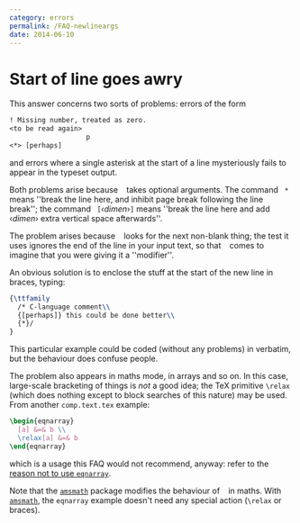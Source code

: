 ```yaml
---
category: errors
permalink: /FAQ-newlineargs
date: 2014-06-10
---
```


# Start of line goes awry

This answer concerns two sorts of problems: errors of the form
```latex
! Missing number, treated as zero.
<to be read again> 
                   p
<*> [perhaps]
```
and errors where a single asterisk at the start of a line mysteriously
fails to appear in the typeset output.

Both problems arise because ` ` takes optional arguments.  The
command ` *` means ''break the line here, and inhibit page break
following the line break''; the command ` [`&lsaquo;_dimen_&rsaquo;`]`
means ''break the line here and add &lsaquo;_dimen_&rsaquo; extra vertical space
afterwards''.

The problem arises because ` ` looks for the next
non-blank thing; the test it uses ignores the end of the line in
your input text, so that ` ` comes to imagine that you
were giving it a ''modifier''.

An obvious solution is to enclose the stuff at the start of the new
line in braces, typing:
<!-- {% raw %} -->
```latex
{\ttfamily
  /* C-language comment\\
  {[perhaps]} this could be done better\\
  {*}/
}
```
<!-- {% endraw %} -->
This particular example could be coded (without any problems) in
verbatim, but the behaviour does confuse people.

The problem also appears in maths mode, in arrays and so on.  In this
case, large-scale bracketing of things is _not_ a good idea; the
TeX primitive `\relax` (which does nothing except to block
searches of this nature) may be used.  From another
`comp.text.tex` example:
```latex
\begin{eqnarray}
  [a] &=& b \\
  \relax[a] &=& b
\end{eqnarray}
```
which is a usage this FAQ would not recommend, anyway: refer
to the [reason not to use `eqnarray`](/FAQ-eqnarray).

Note that the [`amsmath`](https://ctan.org/pkg/amsmath) package modifies the behaviour of
` ` in maths.  With [`amsmath`](https://ctan.org/pkg/amsmath), the
`eqnarray` example doesn't need any special action
(`\relax` or braces).

